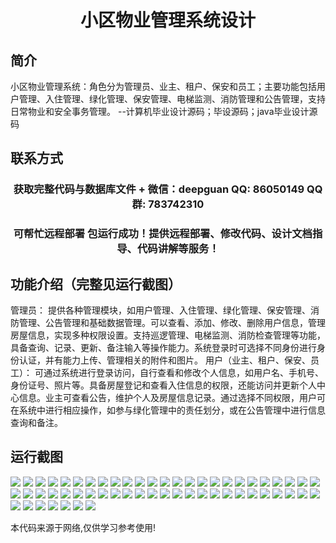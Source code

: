 <p><h1 align="center">小区物业管理系统设计</h1></p>

## 简介
小区物业管理系统：角色分为管理员、业主、租户、保安和员工；主要功能包括用户管理、入住管理、绿化管理、保安管理、电梯监测、消防管理和公告管理，支持日常物业和安全事务管理。    --计算机毕业设计源码；毕设源码；java毕业设计源码


## 联系方式
<p><h3 align="center">获取完整代码与数据库文件 + 微信：deepguan QQ: 86050149 QQ群: 783742310</h3></p>
<p><h3 align="center">可帮忙远程部署 包运行成功！提供远程部署、修改代码、设计文档指导、代码讲解等服务！</h3></p>

## 功能介绍（完整见运行截图）
管理员： 提供各种管理模块，如用户管理、入住管理、绿化管理、保安管理、消防管理、公告管理和基础数据管理。可以查看、添加、修改、删除用户信息，管理房屋信息，实现多种权限设置。支持巡逻管理、电梯监测、消防检查管理等功能，具备查询、记录、更新、备注输入等操作能力。系统登录时可选择不同身份进行身份认证，并有能力上传、管理相关的附件和图片。 用户（业主、租户、保安、员工）： 可通过系统进行登录访问，自行查看和修改个人信息，如用户名、手机号、身份证号、照片等。具备房屋登记和查看入住信息的权限，还能访问并更新个人中心信息。业主可查看公告，维护个人及房屋信息记录。通过选择不同权限，用户可在系统中进行相应操作，如参与绿化管理中的责任划分，或在公告管理中进行信息查询和备注。


## 运行截图
![](https://bs-1329754181.cos.ap-shanghai.myqcloud.com/ssm/CommunityPropertyManagementSystem2/img/001.jpg)
![](https://bs-1329754181.cos.ap-shanghai.myqcloud.com/ssm/CommunityPropertyManagementSystem2/img/002.jpg)
![](https://bs-1329754181.cos.ap-shanghai.myqcloud.com/ssm/CommunityPropertyManagementSystem2/img/003.jpg)
![](https://bs-1329754181.cos.ap-shanghai.myqcloud.com/ssm/CommunityPropertyManagementSystem2/img/004.jpg)
![](https://bs-1329754181.cos.ap-shanghai.myqcloud.com/ssm/CommunityPropertyManagementSystem2/img/005.jpg)
![](https://bs-1329754181.cos.ap-shanghai.myqcloud.com/ssm/CommunityPropertyManagementSystem2/img/006.jpg)
![](https://bs-1329754181.cos.ap-shanghai.myqcloud.com/ssm/CommunityPropertyManagementSystem2/img/007.jpg)
![](https://bs-1329754181.cos.ap-shanghai.myqcloud.com/ssm/CommunityPropertyManagementSystem2/img/008.jpg)
![](https://bs-1329754181.cos.ap-shanghai.myqcloud.com/ssm/CommunityPropertyManagementSystem2/img/009.jpg)
![](https://bs-1329754181.cos.ap-shanghai.myqcloud.com/ssm/CommunityPropertyManagementSystem2/img/010.jpg)
![](https://bs-1329754181.cos.ap-shanghai.myqcloud.com/ssm/CommunityPropertyManagementSystem2/img/011.jpg)
![](https://bs-1329754181.cos.ap-shanghai.myqcloud.com/ssm/CommunityPropertyManagementSystem2/img/012.jpg)
![](https://bs-1329754181.cos.ap-shanghai.myqcloud.com/ssm/CommunityPropertyManagementSystem2/img/013.jpg)
![](https://bs-1329754181.cos.ap-shanghai.myqcloud.com/ssm/CommunityPropertyManagementSystem2/img/014.jpg)
![](https://bs-1329754181.cos.ap-shanghai.myqcloud.com/ssm/CommunityPropertyManagementSystem2/img/015.jpg)
![](https://bs-1329754181.cos.ap-shanghai.myqcloud.com/ssm/CommunityPropertyManagementSystem2/img/016.jpg)
![](https://bs-1329754181.cos.ap-shanghai.myqcloud.com/ssm/CommunityPropertyManagementSystem2/img/017.jpg)
![](https://bs-1329754181.cos.ap-shanghai.myqcloud.com/ssm/CommunityPropertyManagementSystem2/img/018.jpg)
![](https://bs-1329754181.cos.ap-shanghai.myqcloud.com/ssm/CommunityPropertyManagementSystem2/img/019.jpg)
![](https://bs-1329754181.cos.ap-shanghai.myqcloud.com/ssm/CommunityPropertyManagementSystem2/img/020.jpg)
![](https://bs-1329754181.cos.ap-shanghai.myqcloud.com/ssm/CommunityPropertyManagementSystem2/img/021.jpg)
![](https://bs-1329754181.cos.ap-shanghai.myqcloud.com/ssm/CommunityPropertyManagementSystem2/img/022.jpg)
![](https://bs-1329754181.cos.ap-shanghai.myqcloud.com/ssm/CommunityPropertyManagementSystem2/img/023.jpg)
![](https://bs-1329754181.cos.ap-shanghai.myqcloud.com/ssm/CommunityPropertyManagementSystem2/img/024.jpg)
![](https://bs-1329754181.cos.ap-shanghai.myqcloud.com/ssm/CommunityPropertyManagementSystem2/img/025.jpg)
![](https://bs-1329754181.cos.ap-shanghai.myqcloud.com/ssm/CommunityPropertyManagementSystem2/img/026.jpg)
![](https://bs-1329754181.cos.ap-shanghai.myqcloud.com/ssm/CommunityPropertyManagementSystem2/img/027.jpg)
![](https://bs-1329754181.cos.ap-shanghai.myqcloud.com/ssm/CommunityPropertyManagementSystem2/img/028.jpg)
![](https://bs-1329754181.cos.ap-shanghai.myqcloud.com/ssm/CommunityPropertyManagementSystem2/img/029.jpg)
![](https://bs-1329754181.cos.ap-shanghai.myqcloud.com/ssm/CommunityPropertyManagementSystem2/img/030.jpg)
![](https://bs-1329754181.cos.ap-shanghai.myqcloud.com/ssm/CommunityPropertyManagementSystem2/img/031.jpg)
![](https://bs-1329754181.cos.ap-shanghai.myqcloud.com/ssm/CommunityPropertyManagementSystem2/img/032.jpg)
![](https://bs-1329754181.cos.ap-shanghai.myqcloud.com/ssm/CommunityPropertyManagementSystem2/img/033.jpg)
![](https://bs-1329754181.cos.ap-shanghai.myqcloud.com/ssm/CommunityPropertyManagementSystem2/img/034.jpg)
![](https://bs-1329754181.cos.ap-shanghai.myqcloud.com/ssm/CommunityPropertyManagementSystem2/img/035.jpg)
![](https://bs-1329754181.cos.ap-shanghai.myqcloud.com/ssm/CommunityPropertyManagementSystem2/img/036.jpg)
![](https://bs-1329754181.cos.ap-shanghai.myqcloud.com/ssm/CommunityPropertyManagementSystem2/img/037.jpg)
![](https://bs-1329754181.cos.ap-shanghai.myqcloud.com/ssm/CommunityPropertyManagementSystem2/img/038.jpg)
![](https://bs-1329754181.cos.ap-shanghai.myqcloud.com/ssm/CommunityPropertyManagementSystem2/img/039.jpg)
![](https://bs-1329754181.cos.ap-shanghai.myqcloud.com/ssm/CommunityPropertyManagementSystem2/img/040.jpg)
![](https://bs-1329754181.cos.ap-shanghai.myqcloud.com/ssm/CommunityPropertyManagementSystem2/img/041.jpg)
![](https://bs-1329754181.cos.ap-shanghai.myqcloud.com/ssm/CommunityPropertyManagementSystem2/img/042.jpg)
![](https://bs-1329754181.cos.ap-shanghai.myqcloud.com/ssm/CommunityPropertyManagementSystem2/img/043.jpg)
![](https://bs-1329754181.cos.ap-shanghai.myqcloud.com/ssm/CommunityPropertyManagementSystem2/img/044.jpg)
![](https://bs-1329754181.cos.ap-shanghai.myqcloud.com/ssm/CommunityPropertyManagementSystem2/img/045.jpg)
![](https://bs-1329754181.cos.ap-shanghai.myqcloud.com/ssm/CommunityPropertyManagementSystem2/img/046.jpg)
![](https://bs-1329754181.cos.ap-shanghai.myqcloud.com/ssm/CommunityPropertyManagementSystem2/img/047.jpg)
![](https://bs-1329754181.cos.ap-shanghai.myqcloud.com/ssm/CommunityPropertyManagementSystem2/img/048.jpg)
![](https://bs-1329754181.cos.ap-shanghai.myqcloud.com/ssm/CommunityPropertyManagementSystem2/img/049.jpg)
![](https://bs-1329754181.cos.ap-shanghai.myqcloud.com/ssm/CommunityPropertyManagementSystem2/img/050.jpg)
![](https://bs-1329754181.cos.ap-shanghai.myqcloud.com/ssm/CommunityPropertyManagementSystem2/img/051.jpg)
![](https://bs-1329754181.cos.ap-shanghai.myqcloud.com/ssm/CommunityPropertyManagementSystem2/img/052.jpg)
![](https://bs-1329754181.cos.ap-shanghai.myqcloud.com/ssm/CommunityPropertyManagementSystem2/img/053.jpg)
![](https://bs-1329754181.cos.ap-shanghai.myqcloud.com/ssm/CommunityPropertyManagementSystem2/img/054.jpg)
![](https://bs-1329754181.cos.ap-shanghai.myqcloud.com/ssm/CommunityPropertyManagementSystem2/img/055.jpg)
![](https://bs-1329754181.cos.ap-shanghai.myqcloud.com/ssm/CommunityPropertyManagementSystem2/img/056.jpg)
![](https://bs-1329754181.cos.ap-shanghai.myqcloud.com/ssm/CommunityPropertyManagementSystem2/img/057.jpg)

<p>本代码来源于网络,仅供学习参考使用!</p>
